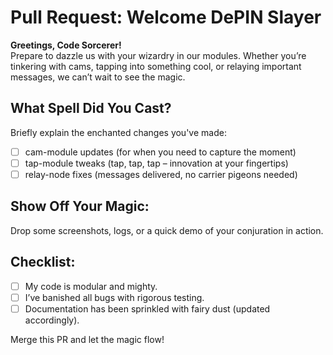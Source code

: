 # Pull Request: Welcome DePIN Slayer

**Greetings, Code Sorcerer!**  
Prepare to dazzle us with your wizardry in our modules. Whether you’re tinkering with cams, tapping into something cool, or relaying important messages, we can’t wait to see the magic.

## What Spell Did You Cast?

Briefly explain the enchanted changes you've made:
- [ ] cam-module updates (for when you need to capture the moment)
- [ ] tap-module tweaks (tap, tap, tap – innovation at your fingertips)
- [ ] relay-node fixes (messages delivered, no carrier pigeons needed)

## Show Off Your Magic:
Drop some screenshots, logs, or a quick demo of your conjuration in action.

## Checklist:
- [ ] My code is modular and mighty.
- [ ] I’ve banished all bugs with rigorous testing.
- [ ] Documentation has been sprinkled with fairy dust (updated accordingly).

Merge this PR and let the magic flow!
